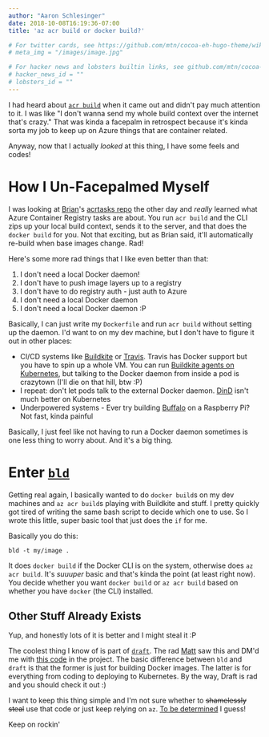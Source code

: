 ```yaml
---
author: "Aaron Schlesinger"
date: 2018-10-08T16:19:36-07:00
title: 'az acr build or docker build?'

# For twitter cards, see https://github.com/mtn/cocoa-eh-hugo-theme/wiki/Twitter-cards
# meta_img = "/images/image.jpg"

# For hacker news and lobsters builtin links, see github.com/mtn/cocoa-eh-hugo-theme/wiki/Social-Links
# hacker_news_id = ""
# lobsters_id = ""
---
```


I had heard about [`acr build`](https://cda.ms/HB) when it came out and didn't pay much attention to it. I was like "I don't wanna send my whole build context over the internet that's crazy." That was kinda a facepalm in retrospect because it's kinda sorta my job to keep up on Azure things that are container related.

Anyway, now that I actually _looked_ at this thing, I have some feels and codes!

# How I Un-Facepalmed Myself

I was looking at [Brian](https://twitter.com/bketelsen)'s [acrtasks repo](https://github.com/bketelsen/acrtasks) the other day and _really_ learned what Azure Container Registry tasks are about. You run `acr build` and the CLI zips up your local build context, sends it to the server, and that does the `docker build` for you. Not that exciting, but as Brian said, it'll automatically re-build when base images change. Rad!

Here's some more rad things that I like even better than that:

1. I don't need a local Docker daemon!
1. I don't have to push image layers up to a registry
1. I don't have to do registry auth - just auth to Azure
1. I don't need a local Docker daemon
1. I don't need a local Docker daemon :P

Basically, I can just write my `Dockerfile` and run `acr build` without setting up the daemon. I'd want to on my dev machine, but I don't have to figure it out in other places:

- CI/CD systems like [Buildkite](https://buildkite.com/) or [Travis](https://travis-ci.org/). Travis has Docker support but you have to spin up a whole VM. You can run [Buildkite agents on Kubernetes](https://github.com/helm/charts/tree/master/stable/buildkite), but talking to the Docker daemon from inside a pod is crazytown (I'll die on that hill, btw :P) 
- I repeat: don't let pods talk to the external Docker daemon. [DinD](https://github.com/jpetazzo/dind) isn't much better on Kubernetes
- Underpowered systems - Ever try building [Buffalo](https://gobuffalo.io) on a Raspberry Pi? Not fast, kinda painful

Basically, I just feel like not having to run a Docker daemon sometimes is one less thing to worry about. And it's a big thing.

# Enter [`bld`](https://github.com/arschles/bld)

Getting real again, I basically wanted to do `docker build`s on my dev machines and `az acr build`s playing with Buildkite and stuff. I pretty quickly got tired of writing the same bash script to decide which one to use. So I wrote this little, super basic tool that just does the `if` for me.

Basically you do this:

```console
bld -t my/image .
```

It does `docker build` if the Docker CLI is on the system, otherwise does `az acr build`. It's _suuuper_ basic and that's kinda the point (at least right now). You decide whether you want `docker build` or `az acr build` based on whether you have `docker` (the CLI) installed.

## Other Stuff Already Exists

Yup, and honestly lots of it is better and I might steal it :P

The coolest thing I know of is part of [`draft`](https://draft.sh). The rad [Matt](https://twitter.com/bacongobbler) saw this and DM'd me with [this code](https://github.com/Azure/draft/tree/master/pkg/builder) in the project. The basic difference between `bld` and `draft` is that the former is just for building Docker images. The latter is for everything from coding to deploying to Kubernetes. By the way, Draft is rad and you should check it out :)

I want to keep this thing simple and I'm not sure whether to ~~shamelessly steal~~ use that code or just keep relying on `az`. [To be determined](https://github.com/arschles/bld/issues/1) I guess!

Keep on rockin'

